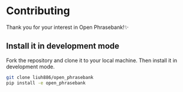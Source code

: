 # Contributing

Thank you for your interest in Open Phrasebank!✨

## Install it in development mode

Fork the repository and clone it to your local machine. Then install it in development mode.

```bash
git clone liuh886/open_phrasebank
pip install -e open_phrasebank
```

